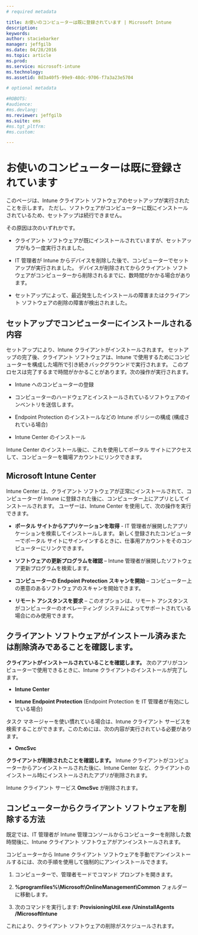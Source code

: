 ```yaml
---
# required metadata

title: お使いのコンピューターは既に登録されています | Microsoft Intune
description:
keywords:
author: staciebarker
manager: jeffgilb
ms.date: 04/28/2016
ms.topic: article
ms.prod:
ms.service: microsoft-intune
ms.technology:
ms.assetid: 8d3a40f5-99e9-48dc-9706-f7a3a23e5704

# optional metadata

#ROBOTS:
#audience:
#ms.devlang:
ms.reviewer: jeffgilb
ms.suite: ems
#ms.tgt_pltfrm:
#ms.custom:

---
```



# お使いのコンピューターは既に登録されています
このページは、Intune クライアント ソフトウェアのセットアップが実行されたことを示します。 ただし、ソフトウェアがコンピューターに既にインストールされているため、セットアップは続行できません。

その原因は次のいずれかです。

-   クライアント ソフトウェアが既にインストールされていますが、セットアップがもう一度実行されました。

-   IT 管理者が Intune からデバイスを削除した後で、コンピューターでセットアップが実行されました。 デバイスが削除されてからクライアント ソフトウェアがコンピューターから削除されるまでに、数時間がかかる場合があります。

-   セットアップによって、最近発生したインストールの障害またはクライアント ソフトウェアの削除の障害が検出されました。

## セットアップでコンピューターにインストールされる内容
セットアップにより、Intune クライアントがインストールされます。 セットアップの完了後、クライアント ソフトウェアは、Intune で使用するためにコンピューターを構成した場所で引き続きバックグラウンドで実行されます。 このプロセスは完了するまで時間がかかることがあります。次の操作が実行されます。

-   Intune へのコンピューターの登録

-   コンピューターのハードウェアとインストールされているソフトウェアのインベントリを送信します。

-   Endpoint Protection のインストールなどの Intune ポリシーの構成 (構成されている場合)

-   Intune Center のインストール

Intune Center のインストール後に、これを使用してポータル サイトにアクセスして、コンピューターを職場アカウントにリンクできます。

## Microsoft Intune Center
Intune Center は、クライアント ソフトウェアが正常にインストールされて、コンピューターが Intune に登録された後に、コンピューター上にアプリとしてインストールされます。 ユーザーは、Intune Center を使用して、次の操作を実行できます。

-   **ポータル サイトからアプリケーションを取得** - IT 管理者が展開したアプリケーションを検索してインストールします。 新しく登録されたコンピューターでポータル サイトにサインインするときに、仕事用アカウントをそのコンピューターにリンクできます。

-   **ソフトウェアの更新プログラムを確認** – Intune 管理者が展開したソフトウェア更新プログラムを検索します。

-   **コンピューターの Endpoint Protection スキャンを開始** – コンピューター上の悪意のあるソフトウェアのスキャンを開始できます。

-   **リモート アシスタンスを要求** – このオプションは、リモート アシスタンスがコンピューターのオペレーティング システムによってサポートされている場合にのみ使用できます。

## クライアント ソフトウェアがインストール済みまたは削除済みであることを確認します。
**クライアントがインストールされていることを確認します。**
次のアプリがコンピューターで使用できるときに、Intune クライアントのインストールが完了します。

-   **Intune Center**

-   **Intune Endpoint Protection** (Endpoint Protection を IT 管理者が有効にしている場合)

タスク マネージャーを使い慣れている場合は、Intune クライアント サービスを検索することができます。このためには、次の内容が実行されている必要があります。

-   **OmcSvc**

**クライアントが削除されたことを確認します。**
Intune クライアントがコンピューターからアンインストールされた後に、Intune Center など、クライアントのインストール時にインストールされたアプリが削除されます。

Intune クライアント サービス **OmcSvc** が削除されます。

## コンピューターからクライアント ソフトウェアを削除する方法
既定では、IT 管理者が Intune 管理コンソールからコンピューターを削除した数時間後に、Intune クライアント ソフトウェアがアンインストールされます。

コンピューターから Intune クライアント ソフトウェアを手動でアンインストールするには、次の手順を使用して強制的にアンインストールできます。

1.  コンピューターで、管理者モードでコマンド プロンプトを開きます。

2.  **%programfiles%\Microsoft\OnlineManagement\Common** フォルダーに移動します。

3.  次のコマンドを実行します: **ProvisioningUtil.exe /UninstallAgents /MicrosoftIntune**

これにより、クライアント ソフトウェアの削除がスケジュールされます。



<!--HONumber=May16_HO1-->


